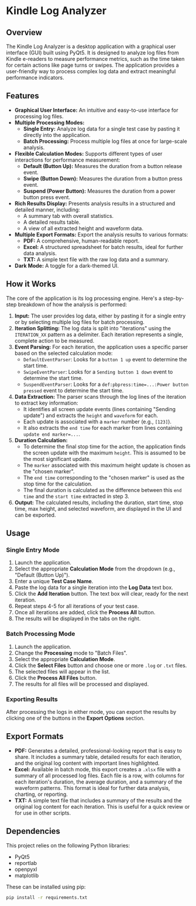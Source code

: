 # Kindle Log Analyzer

## Overview

The Kindle Log Analyzer is a desktop application with a graphical user interface (GUI) built using PyQt5. It is designed to analyze log files from Kindle e-readers to measure performance metrics, such as the time taken for certain actions like page turns or swipes. The application provides a user-friendly way to process complex log data and extract meaningful performance indicators.

## Features

*   **Graphical User Interface:** An intuitive and easy-to-use interface for processing log files.
*   **Multiple Processing Modes:**
    *   **Single Entry:** Analyze log data for a single test case by pasting it directly into the application.
    *   **Batch Processing:** Process multiple log files at once for large-scale analysis.
*   **Flexible Calculation Modes:** Supports different types of user interactions for performance measurement:
    *   **Default (Button Up):** Measures the duration from a button release event.
    *   **Swipe (Button Down):** Measures the duration from a button press event.
    *   **Suspend (Power Button):** Measures the duration from a power button press event.
*   **Rich Results Display:** Presents analysis results in a structured and detailed manner, including:
    *   A summary tab with overall statistics.
    *   A detailed results table.
    *   A view of all extracted height and waveform data.
*   **Multiple Export Formats:** Export the analysis results to various formats:
    *   **PDF:** A comprehensive, human-readable report.
    *   **Excel:** A structured spreadsheet for batch results, ideal for further data analysis.
    *   **TXT:** A simple text file with the raw log data and a summary.
*   **Dark Mode:** A toggle for a dark-themed UI.

## How it Works

The core of the application is its log processing engine. Here's a step-by-step breakdown of how the analysis is performed:

1.  **Input:** The user provides log data, either by pasting it for a single entry or by selecting multiple log files for batch processing.
2.  **Iteration Splitting:** The log data is split into "iterations" using the `ITERATION_XX` pattern as a delimiter. Each iteration represents a single, complete action to be measured.
3.  **Event Parsing:** For each iteration, the application uses a specific parser based on the selected calculation mode:
    *   `DefaultEventParser`: Looks for a `button 1 up` event to determine the start time.
    *   `SwipeEventParser`: Looks for a `Sending button 1 down` event to determine the start time.
    *   `SuspendEventParser`: Looks for a `def:pbpress:time=...:Power button pressed` event to determine the start time.
4.  **Data Extraction:** The parser scans through the log lines of the iteration to extract key information:
    *   It identifies all screen update events (lines containing "Sending update") and extracts the `height` and `waveform` for each.
    *   Each update is associated with a `marker` number (e.g., `[123]`).
    *   It also extracts the `end time` for each marker from lines containing `update end marker=...`.
5.  **Duration Calculation:**
    *   To determine the final stop time for the action, the application finds the screen update with the maximum `height`. This is assumed to be the most significant update.
    *   The `marker` associated with this maximum height update is chosen as the "chosen marker".
    *   The `end time` corresponding to the "chosen marker" is used as the stop time for the calculation.
    *   The final duration is calculated as the difference between this `end time` and the `start time` extracted in step 3.
6.  **Output:** The calculated results, including the duration, start time, stop time, max height, and selected waveform, are displayed in the UI and can be exported.

## Usage

### Single Entry Mode

1.  Launch the application.
2.  Select the appropriate **Calculation Mode** from the dropdown (e.g., "Default (Button Up)").
3.  Enter a unique **Test Case Name**.
4.  Paste the log data for a single iteration into the **Log Data** text box.
5.  Click the **Add Iteration** button. The text box will clear, ready for the next iteration.
6.  Repeat steps 4-5 for all iterations of your test case.
7.  Once all iterations are added, click the **Process All** button.
8.  The results will be displayed in the tabs on the right.

### Batch Processing Mode

1.  Launch the application.
2.  Change the **Processing** mode to "Batch Files".
3.  Select the appropriate **Calculation Mode**.
4.  Click the **Select Files** button and choose one or more `.log` or `.txt` files.
5.  The selected files will appear in the list.
6.  Click the **Process All Files** button.
7.  The results for all files will be processed and displayed.

### Exporting Results

After processing the logs in either mode, you can export the results by clicking one of the buttons in the **Export Options** section.

## Export Formats

*   **PDF:** Generates a detailed, professional-looking report that is easy to share. It includes a summary table, detailed results for each iteration, and the original log content with important lines highlighted.
*   **Excel:** Available in batch mode, this export creates a `.xlsx` file with a summary of all processed log files. Each file is a row, with columns for each iteration's duration, the average duration, and a summary of the waveform patterns. This format is ideal for further data analysis, charting, or reporting.
*   **TXT:** A simple text file that includes a summary of the results and the original log content for each iteration. This is useful for a quick review or for use in other scripts.

## Dependencies

This project relies on the following Python libraries:

*   PyQt5
*   reportlab
*   openpyxl
*   matplotlib

These can be installed using pip:
```bash
pip install -r requirements.txt
```
